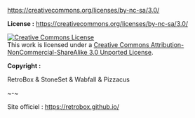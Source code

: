 https://creativecommons.org/licenses/by-nc-sa/3.0/

__License :__
https://creativecommons.org/licenses/by-nc-sa/3.0/

<a rel="license" href="http://creativecommons.org/licenses/by-nc-sa/3.0/"><img alt="Creative Commons License" style="border-width:0" src="https://i.creativecommons.org/l/by-nc-sa/3.0/88x31.png" /></a><br />This work is licensed under a <a rel="license" href="http://creativecommons.org/licenses/by-nc-sa/3.0/">Creative Commons Attribution-NonCommercial-ShareAlike 3.0 Unported License</a>.

__Copyright :__

RetroBox & StoneSet & Wabfall & Pizzacus

~-~

Site officiel : https://retrobox.github.io/